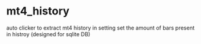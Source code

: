 # mt4_history
 auto clicker to extract mt4 history
 in setting set the amount of bars present in histroy
 (designed for sqlite DB)
